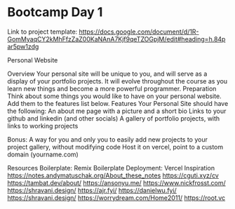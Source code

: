 # Bootcamp Day 1

Link to project template:
https://docs.google.com/document/d/1R-GomMyaqCY2kMhFfzZaZ00KaNAnA7Kjf9qeTZOGpjM/edit#heading=h.84par5pw1zdg


Personal Website

Overview
Your personal site will be unique to you, and will serve as a display of your portfolio projects. It will evolve throughout the course as you learn new things and become a more powerful programmer.
Preparation
Think about some things you would like to have on your personal website. Add them to the features list below.
Features
Your Personal Site should have the following:
An about me page with a picture and a short bio
Links to your github and linkedin (and other socials)
A gallery of portfolio projects, with links to working projects

Bonus:
A way for you and only you to easily add new projects to your project gallery, without modifying code
Host it on vercel, point to a custom domain (yourname.com)

Resources
Boilerplate: Remix Boilerplate
Deployment: Vercel
Inspiration
https://notes.andymatuschak.org/About_these_notes
https://cguti.xyz/cv
https://tambat.dev/about/
https://ansonyu.me/
https://www.nickfrosst.com/
https://shravani.design/
https://ajr.fyi/
https://danielwu.fyi/
https://shravani.design/
https://worrydream.com/Home2011/
https://root.vc

